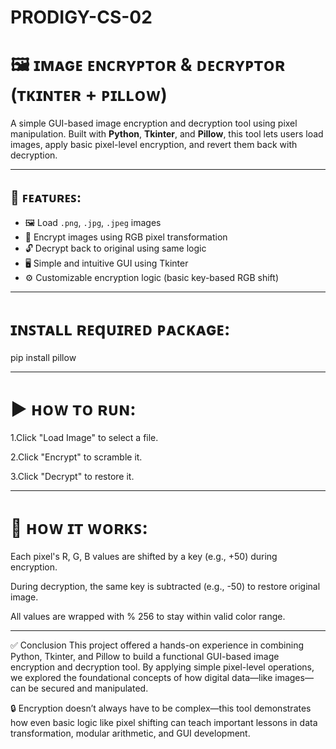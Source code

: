 # PRODIGY-CS-02

# 🖼️ ɪᴍᴀɢᴇ ᴇɴᴄʀʏᴘᴛᴏʀ & ᴅᴇᴄʀʏᴘᴛᴏʀ (ᴛᴋɪɴᴛᴇʀ + ᴘɪʟʟᴏᴡ)

A simple GUI-based image encryption and decryption tool using pixel manipulation. Built with **Python**, **Tkinter**, and **Pillow**, this tool lets users load images, apply basic pixel-level encryption, and revert them back with decryption.

---

## 📌 ꜰᴇᴀᴛᴜʀᴇꜱ:

- 🖼️ Load `.png`, `.jpg`, `.jpeg` images
- 🔐 Encrypt images using RGB pixel transformation
- 🔓 Decrypt back to original using same logic
- 🖥️ Simple and intuitive GUI using Tkinter
- ⚙️ Customizable encryption logic (basic key-based RGB shift)

---

# ɪɴꜱᴛᴀʟʟ ʀᴇqᴜɪʀᴇᴅ ᴘᴀᴄᴋᴀɢᴇ:

pip install pillow

---

# ▶️ ʜᴏᴡ ᴛᴏ ʀᴜɴ:
1.Click "Load Image" to select a file.

2.Click "Encrypt" to scramble it.

3.Click "Decrypt" to restore it.

---

# 🧠 ʜᴏᴡ ɪᴛ ᴡᴏʀᴋꜱ:

Each pixel's R, G, B values are shifted by a key (e.g., +50) during encryption.

During decryption, the same key is subtracted (e.g., -50) to restore original image.

All values are wrapped with % 256 to stay within valid color range.

---

✅ Conclusion
This project offered a hands-on experience in combining Python, Tkinter, and Pillow to build a functional GUI-based image encryption and decryption tool. By applying simple pixel-level operations, we explored the foundational concepts of how digital data—like images—can be secured and manipulated.

🔒 Encryption doesn’t always have to be complex—this tool demonstrates how even basic logic like pixel shifting can teach important lessons in data transformation, modular arithmetic, and GUI development.


